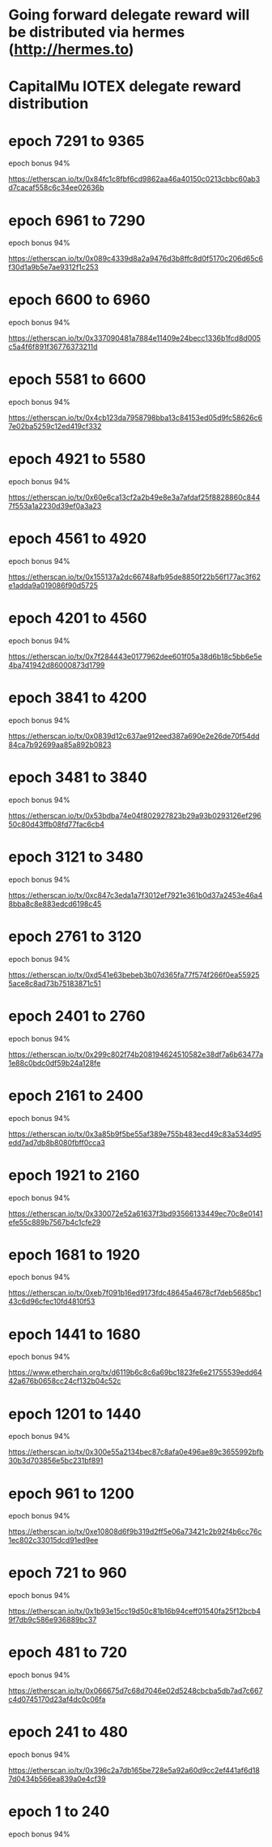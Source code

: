 # Going forward delegate reward will be distributed via hermes (http://hermes.to)

# CapitalMu IOTEX delegate reward distribution

# epoch 7291 to 9365
epoch bonus 94%

https://etherscan.io/tx/0x84fc1c8fbf6cd9862aa46a40150c0213cbbc60ab3d7cacaf558c6c34ee02636b

# epoch 6961 to 7290
epoch bonus 94%

https://etherscan.io/tx/0x089c4339d8a2a9476d3b8ffc8d0f5170c206d65c6f30d1a9b5e7ae9312f1c253

# epoch 6600 to 6960
epoch bonus 94%

https://etherscan.io/tx/0x337090481a7884e11409e24becc1336b1fcd8d005c5a4f6f891f36776373211d

# epoch 5581 to 6600
epoch bonus 94%

https://etherscan.io/tx/0x4cb123da7958798bba13c84153ed05d9fc58626c67e02ba5259c12ed419cf332

# epoch 4921 to 5580
epoch bonus 94%

https://etherscan.io/tx/0x60e6ca13cf2a2b49e8e3a7afdaf25f8828860c8447f553a1a2230d39ef0a3a23

# epoch 4561 to 4920
epoch bonus 94%

https://etherscan.io/tx/0x155137a2dc66748afb95de8850f22b56f177ac3f62e1adda9a019086f90d5725

# epoch 4201 to 4560
epoch bonus 94%

https://etherscan.io/tx/0x7f284443e0177962dee601f05a38d6b18c5bb6e5e4ba741942d86000873d1799

# epoch 3841 to 4200
epoch bonus 94%

https://etherscan.io/tx/0x0839d12c637ae912eed387a690e2e26de70f54dd84ca7b92699aa85a892b0823

# epoch 3481 to 3840
epoch bonus 94%

https://etherscan.io/tx/0x53bdba74e04f802927823b29a93b0293126ef29650c80d43ffb08fd77fac6cb4

# epoch 3121 to 3480
epoch bonus 94%

https://etherscan.io/tx/0xc847c3eda1a7f3012ef7921e361b0d37a2453e46a48bba8c8e883edcd6198c45

# epoch 2761 to 3120
epoch bonus 94%

https://etherscan.io/tx/0xd541e63bebeb3b07d365fa77f574f266f0ea559255ace8c8ad73b75183871c51

# epoch 2401 to 2760
epoch bonus 94%

https://etherscan.io/tx/0x299c802f74b208194624510582e38df7a6b63477a1e88c0bdc0df59b24a128fe

# epoch 2161 to 2400
epoch bonus 94%

https://etherscan.io/tx/0x3a85b9f5be55af389e755b483ecd49c83a534d95edd7ad7db8b8080fbff0cca3

# epoch 1921 to 2160
epoch bonus 94%

https://etherscan.io/tx/0x330072e52a61637f3bd93566133449ec70c8e0141efe55c889b7567b4c1cfe29

# epoch 1681 to 1920
epoch bonus 94%

https://etherscan.io/tx/0xeb7f091b16ed9173fdc48645a4678cf7deb5685bc143c6d96cfec10fd4810f53

# epoch 1441 to 1680
epoch bonus 94%

https://www.etherchain.org/tx/d6119b6c8c6a69bc1823fe6e21755539edd6442a676b0658cc24cf132b04c52c

# epoch 1201 to 1440
epoch bonus 94%

https://etherscan.io/tx/0x300e55a2134bec87c8afa0e496ae89c3655992bfb30b3d703856e5bc231bf891

# epoch 961 to 1200
epoch bonus 94%

https://etherscan.io/tx/0xe10808d6f9b319d2ff5e06a73421c2b92f4b6cc76c1ec802c33015dcd91ed9ee

# epoch 721 to 960
epoch bonus 94%

https://etherscan.io/tx/0x1b93e15cc19d50c81b16b94ceff01540fa25f12bcb49f7db9c586e936889bc37

# epoch 481 to 720
epoch bonus 94%

https://etherscan.io/tx/0x066675d7c68d7046e02d5248cbcba5db7ad7c667c4d0745170d23af4dc0c06fa

# epoch 241 to 480
epoch bonus 94%

https://etherscan.io/tx/0x396c2a7db165be728e5a92a60d9cc2ef441af6d187d0434b566ea839a0e4cf39

# epoch 1 to 240
epoch bonus 94%


